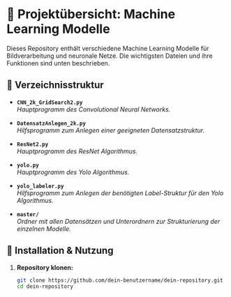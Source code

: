 # 📌 Projektübersicht: Machine Learning Modelle

Dieses Repository enthält verschiedene Machine Learning Modelle für Bildverarbeitung und neuronale Netze. Die wichtigsten Dateien und ihre Funktionen sind unten beschrieben.

## 📂 Verzeichnisstruktur

- **`CNN_2k_GridSearch2.py`**  
  _Hauptprogramm des Convolutional Neural Networks._

- **`DatensatzAnlegen_2k.py`**  
  _Hilfsprogramm zum Anlegen einer geeigneten Datensatzstruktur._

- **`ResNet2.py`**  
  _Hauptprogramm des ResNet Algorithmus._

- **`yolo.py`**  
  _Hauptprogramm des Yolo Algorithmus._

- **`yolo_labeler.py`**  
  _Hilfsprogramm zum Anlegen der benötigten Label-Struktur für den Yolo Algorithmus._

- **`master/`**  
  _Ordner mit allen Datensätzen und Unterordnern zur Strukturierung der einzelnen Modelle._

## 🚀 Installation & Nutzung

1. **Repository klonen:**
   ```bash
   git clone https://github.com/dein-benutzername/dein-repository.git
   cd dein-repository

